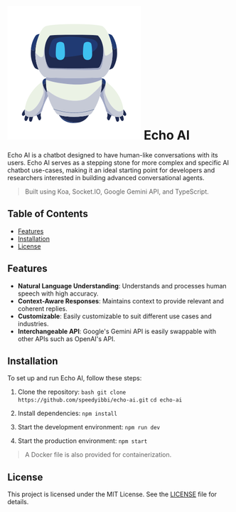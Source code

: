 # <img src='src/public/favicon.svg' /> Echo AI

Echo AI is a chatbot designed to have human-like conversations with its users. Echo AI serves as a stepping stone for more complex and specific AI chatbot use-cases, making it an ideal starting point for developers and researchers interested in building advanced conversational agents.

> Built using Koa, <span raw="true">Socket.IO</span>, Google Gemini API, and TypeScript.

## Table of Contents

- [Features](#features)
- [Installation](#installation)
- [License](#license)

## Features

- **Natural Language Understanding**: Understands and processes human speech with high accuracy.
- **Context-Aware Responses**: Maintains context to provide relevant and coherent replies.
- **Customizable**: Easily customizable to suit different use cases and industries.
- **Interchangeable API**: Google's Gemini API is easily swappable with other APIs such as OpenAI's API.

## Installation

To set up and run Echo AI, follow these steps:

1. Clone the repository:
   `bash git clone https://github.com/speedyibbi/echo-ai.git`
   `cd echo-ai`

2. Install dependencies: `npm install`

3. Start the development environment: `npm run dev`

4. Start the production environment: `npm start`

> A Docker file is also provided for containerization.

## License

This project is licensed under the MIT License. See the [LICENSE](LICENSE) file for details.

